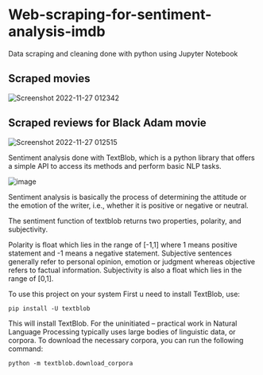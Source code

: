 # Web-scraping-for-sentiment-analysis-imdb

Data scraping and cleaning done with python using Jupyter Notebook

## Scraped movies 

![Screenshot 2022-11-27 012342](https://user-images.githubusercontent.com/59805646/204113869-be23d97b-2c06-435b-b6f6-5269fa811127.png)


## Scraped reviews for Black Adam movie

![Screenshot 2022-11-27 012515](https://user-images.githubusercontent.com/59805646/204113891-b6e634e1-d9c7-4440-b199-8553429abfea.png)


Sentiment analysis done with TextBlob, which is a python library that offers a simple API to access its methods and perform basic NLP tasks.

![image](https://user-images.githubusercontent.com/59805646/204113912-083b96ab-9acc-4d1e-bd27-edbbaa73c695.png)


Sentiment analysis is basically the process of determining the attitude or the emotion of the writer, i.e., whether it is positive or negative or neutral.

The sentiment function of textblob returns two properties, polarity, and subjectivity.

Polarity is float which lies in the range of [-1,1] where 1 means positive statement and -1 means a negative statement. Subjective sentences generally refer to personal opinion, emotion or judgment whereas objective refers to factual information. Subjectivity is also a float which lies in the range of [0,1].

To use this project on your system First u need to install TextBlob, use: 

`pip install -U textblob`

This will install TextBlob. For the uninitiated – practical work in Natural Language Processing typically uses large bodies of linguistic data, or corpora. To download the necessary corpora, you can run the following command:

`python -m textblob.download_corpora`
